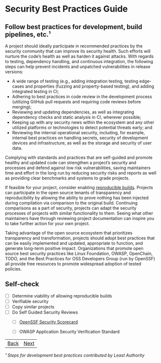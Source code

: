 # Security Best Practices Guide

## Follow best practices for development, build pipelines, etc.¹

A project should ideally participate in recommended practices by the security community that can improve its security health. Such efforts will nurture the code’s health as well as harden it against attacks. With regards to testing, dependency handling, and continuous integration, the following steps can help prevent incidents and unpatched vulnerabilities in release versions: 

- A wide range of testing (e.g., adding integration testing, testing edge-cases and properties (fuzzing and property-based testing), and adding integrated testing in CI;
- Adhering to best practices in code review in the development process (utilizing GitHub pull requests and requiring code reviews before merging);
- Reviewing and updating dependencies, as well as integrating dependency checks and static analysis in CI, wherever possible;
- Keeping up with any security news within the ecosystem and any other utilized platforms or technologies to detect potential threats early; and
- Reviewing the internal operational security, including, for example, internal best practices on handling secrets, security of development devices and infrastructure, as well as the storage and security of user data.

Complying with standards and practices that are self-guided and promote healthy and updated code can strengthen a project’s security and processes and defend against low risk vulnerabilities, saving maintainers time and effort in the long run by reducing security risks and reports as well as providing clear benchmarks and systems to grade projects.

If feasible for your project, consider enabling [reproducible builds](https://reproducible-builds.org/). Projects can participate in the open source tenants of transparency and reproducibility by allowing the ability to prove nothing has been injected during compilation via comparison to the original build. Continuing comparisons as a part of security, projects can adapt the security processes of projects with similar functionality to them. Seeing what other maintainers have through reviewing project documentation can inspire you to take further action for your own project. 

Taking advantage of the open source ecosystem that prioritizes transparency and transformation, projects should adopt best practices that can be easily implemented and updated, appropriate to function, and generate long-term positive impact. Organizations that promote open source best security practices like Linux Foundation, OWASP, OpenChain, TODO, and the Best Practices for OSS Developers Group (run by OpenSSF) all provide free resources to promote widespread adoption of tested policies. 

## Self-check

- [ ] Determine viability of allowing reproducible builds
- [ ] Verifiable security
- [ ] Copy similar projects
- [ ] Do Self Guided Security Reviews
  - [ ] [OpenSSF Security Scorecard](https://github.com/ossf/scorecard)
  - [ ] OWASP Application Security Verification Standard


|  |  |
| :---  | ---:  |
| [Back](./02-pipeline.md)  | [Next](04-follow.md)  |

*¹ Steps for development best practices contributed by Least Authority*
